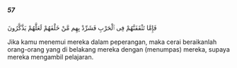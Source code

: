##### 57

<span class="ayah">فَإِمَّا تَثْقَفَنَّهُمْ فِى ٱلْحَرْبِ فَشَرِّدْ بِهِم مَّنْ خَلْفَهُمْ لَعَلَّهُمْ يَذَّكَّرُونَ</span>

<span class="ayah_translation">Jika kamu menemui mereka dalam peperangan, maka cerai beraikanlah orang-orang yang di belakang mereka dengan (menumpas) mereka, supaya mereka mengambil pelajaran.</span>
